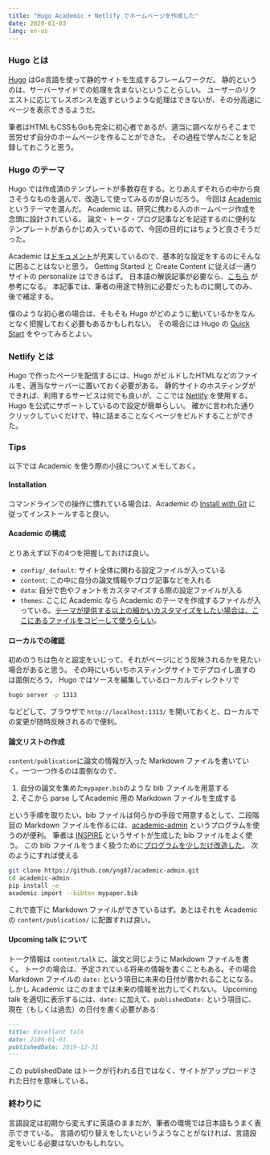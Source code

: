```yaml
---
title: "Hugo Academic + Netlify でホームページを作成した"
date: 2020-01-03
lang: en-us
---
```


### Hugo とは

[Hugo](https://gohugo.io/) はGo言語を使って静的サイトを生成するフレームワークだ。
静的というのは、サーバーサイドでの処理を含まないということらしい。
ユーザーのリクエストに応じてレスポンスを返すというような処理はできないが、その分高速にページを表示できるようだ。

筆者はHTMLもCSSもGoも完全に初心者であるが、適当に調べながらそこまで苦労せず自分のホームページを作ることができた。
その過程で学んだことを記録しておこうと思う。

### Hugo のテーマ
Hugo では作成済のテンプレートが多数存在する。とりあえずそれらの中から良さそうなものを選んで、改造して使ってみるのが良いだろう。
今回は [Academic](https://sourcethemes.com/academic/) というテーマを選んだ。
Academic は、研究に携わる人のホームページ作成を念頭に設計されている。
論文・トーク・ブログ記事などを記述するのに便利なテンプレートがあらかじめ入っているので、今回の目的にはちょうど良さそうだった。

Academic は[ドキュメント](https://sourcethemes.com/academic/docs/)が充実しているので、基本的な設定をするのにそんなに困ることはないと思う。
Getting Started と Create Content に従えば一通りサイトの personalize はできるはず。
日本語の解説記事が必要なら、[こちら](https://qiita.com/harumaxy/items/58e7e4273c61e7e260b3) が参考になる。
本記事では、筆者の用途で特別に必要だったものに関してのみ、後で補足する。

僕のような初心者の場合は、そもそも Hugo がどのように動いているかをなんとなく把握しておく必要もあるかもしれない。
その場合には Hugo の [Quick Start](https://gohugo.io/getting-started/quick-start/) をやってみるとよい。

### Netlify とは
Hugo で作ったページを配信するには、Hugo がビルドしたHTMLなどのファイルを、適当なサーバーに置いておく必要がある。
静的サイトのホスティングができれば、利用するサービスは何でも良いが、ここでは [Netlify](https://www.netlify.com/) を使用する。
Hugo を公式にサポートしているので設定が簡単らしい。
確かに言われた通りクリックしていくだけで、特に詰まることなくページをビルドすることができた。

### Tips
以下では Academic を使う際の小技についてメモしておく。

#### Installation
コマンドラインでの操作に慣れている場合は、Academic の [Install with Git](https://sourcethemes.com/academic/docs/install/#install-with-git) に従ってインストールすると良い。

#### Academic の構成
とりあえず以下の4つを把握しておけば良い。
* `config/_default`: サイト全体に関わる設定ファイルが入っている
* `content`: この中に自分の論文情報やブログ記事などを入れる
* `data`: 自分で色やフォントをカスタマイズする際の設定ファイルが入る
* `themes`: ここに Academic なら Academic のテーマを作成するファイルが入っている。[テーマが提供する以上の細かいカスタマイズをしたい場合は、ここにあるファイルをコピーして使うらしい](https://sourcethemes.com/academic/docs/customization/)。

#### ローカルでの確認
初めのうちは色々と設定をいじって、それがページにどう反映されるかを見たい場合があると思う。
その時にいちいちホスティングサイトでデプロイし直すのは面倒だろう。
Hugo ではソースを編集しているローカルディレクトリで
```Bash
hugo server -p 1313
```
などどして、ブラウザで `http://localhost:1313/` を開いておくと、ローカルでの変更が随時反映されるので便利。

#### 論文リストの作成
`content/publication`に論文の情報が入った Markdown ファイルを書いていく。一つ一つ作るのは面倒なので、
1. 自分の論文を集めた`mypaper.bib`のような bib ファイルを用意する
2. そこから parse してAcademic 用の Markdown ファイルを生成する

という手順を取りたい。bib ファイルは何らかの手段で用意するとして、二段階目の Markdown ファイルを作るには、[academic-admin](https://github.com/sourcethemes/academic-admin) というプログラムを使うのが便利。
筆者は [INSPIRE](http://inspirehep.net/) というサイトが生成した bib ファイルをよく使う。
この bib ファイルをうまく扱うために[プログラムを少しだけ改造した](https://github.com/yng87/academic-admin/tree/master)。
次のようにすれば使える
```bash
git clone https://github.com/yng87/academic-admin.git
cd academic-admin
pip install -e
academic import --bibtex mypaper.bib
```
これで直下に Markdown ファイルができているはず。あとはそれを Academic の `content/publication/` に配置すれば良い。


#### Upcoming talk について
トーク情報は `content/talk` に、論文と同じように Markdown ファイルを書く。
トークの場合は、予定されている将来の情報を書くこともある。その場合Markdown ファイルの `date:` という項目に未来の日付が書かれることになる。
しかし Academic はこのままでは未来の情報を出力してくれない。
Upcoming talk を適切に表示するには、`date:` に加えて、`publishedDate:` という項目に、現在（もしくは過去）の日付を書く必要がある:
```markdown
---
title: Excellent talk
date: 2100-01-01
publishedDate: 2019-12-31
---
```
この publishedDate はトークが行われる日ではなく、サイトがアップロードされた日付を意味している。


### 終わりに
言語設定は初期から変えずに英語のままだが、筆者の環境では日本語もうまく表示できている。
言語の切り替えをしたいというようなことがなければ、言語設定をいじる必要はないかもしれない。
